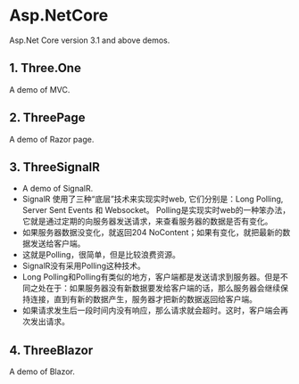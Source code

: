 # Asp.NetCore
Asp.Net Core version 3.1 and above demos.

## 1. Three.One
A demo of MVC.

## 2. ThreePage
A demo of Razor page.

## 3. ThreeSignalR
* A demo of SignalR. 
* SignalR 使用了三种“底层”技术来实现实时web, 它们分别是：Long Polling, Server Sent Events 和 Websocket。
Polling是实现实时web的一种笨办法，它就是通过定期的向服务器发送请求，来查看服务器的数据是否有变化。
* 如果服务器数据没变化，就返回204 NoContent；如果有变化，就把最新的数据发送给客户端。
* 这就是Polling，很简单，但是比较浪费资源。
* SignalR没有采用Polling这种技术。
* Long Polling和Polling有类似的地方，客户端都是发送请求到服务器。但是不同之处在于：如果服务器没有新数据要发给客户端的话，那么服务器会继续保持连接，直到有新的数据产生，服务器才把新的数据返回给客户端。
* 如果请求发生后一段时间内没有响应，那么请求就会超时。这时，客户端会再次发出请求。


## 4. ThreeBlazor
A demo of Blazor.
